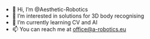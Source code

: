 - 👋 Hi, I’m @Aesthetic-Robotics
- 👀 I’m interested in solutions for 3D body recognising
- 🌱 I’m currently learning CV and AI
- 📫 You can reach me at office@a-robotics.eu

<!---
Aesthetic-Robotics/Aesthetic-Robotics is a ✨ special ✨ repository because its `README.md` (this file) appears on your GitHub profile.
You can click the Preview link to take a look at your changes.
--->

